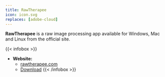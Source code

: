 ```yaml
---
title: RawTherapee
icon: icon.svg
replaces: [adobe-cloud]
---
```


**RawTherapee** is a raw image processing app available for Windows, Mac and Linux from the official site.

{{< infobox >}}
- **Website:**
    - [rawtherapee.com](https://www.rawtherapee.com/)
    - [Download](https://www.rawtherapee.com/downloads/)
{{< /infobox >}}
